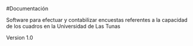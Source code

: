 #Documentación

Software para efectuar y contabilizar encuestas referentes a la capacidad de los cuadros en la Universidad de Las Tunas

Version 1.0
